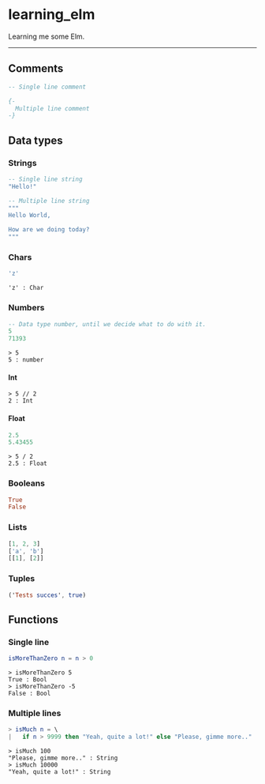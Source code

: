 # learning_elm
Learning me some Elm.

---


## Comments
``` elm
-- Single line comment

{-
  Multiple line comment
-}
```


## Data types

### Strings
``` elm
-- Single line string
"Hello!"

-- Multiple line string
"""
Hello World,

How are we doing today?
"""
```

### Chars
``` elm
'z'
```
```
'z' : Char
```

### Numbers
``` elm
-- Data type number, until we decide what to do with it.
5
71393
```
```
> 5
5 : number
```
#### Int
```
> 5 // 2
2 : Int
```
#### Float
``` elm
2.5
5.43455
```
```
> 5 / 2
2.5 : Float
```

### Booleans
``` elm
True
False
```

### Lists
``` elm
[1, 2, 3]
['a', 'b']
[[1], [2]]
```

### Tuples
``` elm
('Tests succes', true)
```



## Functions

### Single line
``` elm
isMoreThanZero n = n > 0
```

```
> isMoreThanZero 5
True : Bool
> isMoreThanZero -5
False : Bool
```


### Multiple lines
``` elm
> isMuch n = \
|   if n > 9999 then "Yeah, quite a lot!" else "Please, gimme more.."
```

```
> isMuch 100
"Please, gimme more.." : String
> isMuch 10000
"Yeah, quite a lot!" : String
```

